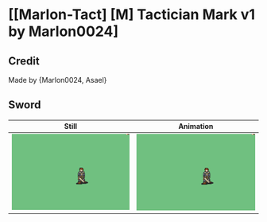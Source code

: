 # [\[Marlon-Tact\] \[M\] Tactician Mark v1 by Marlon0024]

## Credit

Made by {Marlon0024, Asael}

## Sword

| Still | Animation |
| :---: | :-------: |
| ![Sword still](./Sword_000.png) | ![Sword animation](./Sword.gif) |
